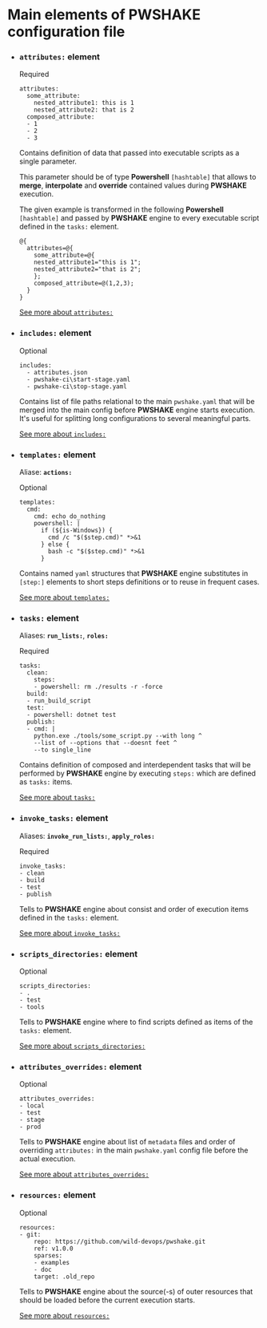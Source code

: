 # Main elements of **PWSHAKE** configuration file

* ### **`attributes:` element**
    Required

    ```
    attributes:
      some_attribute: 
        nested_attribute1: this is 1
        nested_attribute2: that is 2
      composed_attribute:
      - 1
      - 2
      - 3
    ```
    Contains definition of data that passed into executable scripts as a single parameter.

    This parameter should be of type **Powershell** `[hashtable]` that allows to **merge**, **interpolate** and **override** contained values during **PWSHAKE** execution.

    The given example is transformed in the following **Powershell** `[hashtable]` and passed by **PWSHAKE** engine to every executable script defined in the `tasks:` element.
    ```
    @{
      attributes=@{
        some_attribute=@{
        nested_attribute1="this is 1";
        nested_attribute2="that is 2";
        };
        composed_attribute=@(1,2,3);
      }
    }
    ```
    [See more about `attributes:`](/doc/attributes.md)

* ### **`includes:` element**
    Optional
    ```
    includes:
      - attributes.json
      - pwshake-ci\start-stage.yaml
      - pwshake-ci\stop-stage.yaml
    ```
    Contains list of file paths relational to the main `pwshake.yaml` that will be merged into the main config before **PWSHAKE** engine starts execution. It's useful for splitting long configurations to several meaningful parts.

    [See more about `includes:`](/doc/includes.md)
    

* ### **`templates:` element**

  Aliase: **`actions:`**

    Optional
    ```
    templates:
      cmd:
        cmd: echo do_nothing
        powershell: |
          if (${is-Windows}) {
            cmd /c "$($step.cmd)" *>&1
          } else {
            bash -c "$($step.cmd)" *>&1
          }
    ```
    Contains named `yaml` structures that **PWSHAKE** engine substitutes in `[step:]` elements to short steps definitions or to reuse in frequent cases.

    [See more about `templates:`](/doc/templates.md)
    

* ### **`tasks:` element**

  Aliases: **`run_lists:`**, **`roles:`**

  Required

  ```
  tasks:
    clean:
      steps:
      - powershell: rm ./results -r -force
    build:
    - run_build_script
    test:
    - powershell: dotnet test
    publish:
    - cmd: |
      python.exe ./tools/some_script.py --with long ^
      --list of --options that --doesnt feet ^
      --to single_line
  ```
  Contains definition of composed and interdependent tasks that will be performed by **PWSHAKE** engine by executing `steps:` which are defined as `tasks:` items.

  [See more about `tasks:`](/doc/tasks.md)

* ### **`invoke_tasks:` element**

  Aliases: **`invoke_run_lists:`**, **`apply_roles:`**

  Required

  ```
  invoke_tasks:
  - clean
  - build
  - test
  - publish
  ```
  Tells to **PWSHAKE** engine about consist and order of execution items defined in the `tasks:` element.

  [See more about `invoke_tasks:`](/doc/invoke_tasks.md)

* ### **`scripts_directories:` element**
    Optional

    ```
    scripts_directories:
    - .
    - test
    - tools
    ```
    Tells to **PWSHAKE** engine where to find scripts defined as items of the `tasks:` element.

    [See more about `scripts_directories:`](/doc/scripts_directories.md)

* ### **`attributes_overrides:` element**
    Optional

    ```
    attributes_overrides:
    - local
    - test
    - stage
    - prod
    ```
    Tells to **PWSHAKE** engine about list of `metadata` files and order of overriding `attributes:` in the main `pwshake.yaml` config file before the actual execution.
    
    [See more about `attributes_overrides:`](/doc/attributes_overrides.md)

* ### **`resources:` element**
    Optional

    ```
    resources:
    - git:
        repo: https://github.com/wild-devops/pwshake.git
        ref: v1.0.0
        sparses:
        - examples
        - doc
        target: .old_repo
    ```
    Tells to **PWSHAKE** engine about the source(-s) of outer resources that should be loaded before the current execution starts.
    
    [See more about `resources:`](/doc/resources.md)
